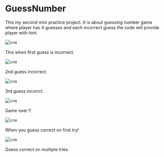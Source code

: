 # GuessNumber
This my second mini practice project.
It is about guessing number game where player has 4 guesses and each incorrect guess the code will provide player with hint.

![ภาพ](https://user-images.githubusercontent.com/125641945/219601169-b8745cec-d627-49dd-a775-79ecb148cf24.png)

This when first guess is incorrect.

![ภาพ](https://user-images.githubusercontent.com/125641945/219601352-179157f7-173b-4f50-a629-4a08a61acde1.png)

2nd guess incorrect.

![ภาพ](https://user-images.githubusercontent.com/125641945/219601546-c5a6f58c-bb76-4fc3-b383-9484078339e9.png)

3rd guess incorrct.

![ภาพ](https://user-images.githubusercontent.com/125641945/219601805-e949502e-fa3c-4fc6-b4fe-ab219ba66ee1.png)

Game over !!

![ภาพ](https://user-images.githubusercontent.com/125641945/219601982-c26f7426-ff05-4a69-be18-ba5cc790643c.png)

When you guess correct on first try!

![ภาพ](https://user-images.githubusercontent.com/125641945/219602164-bcbee8c1-c92d-429f-9dd7-404d96c34786.png)

Guess correct on multiple tries.
